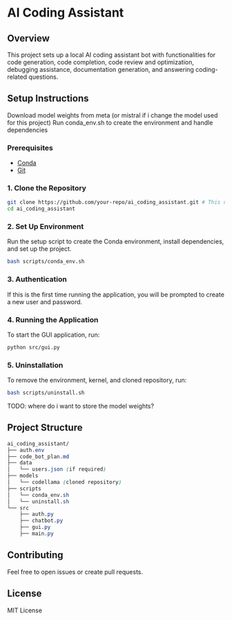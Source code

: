 # AI Coding Assistant

## Overview
This project sets up a local AI coding assistant bot with functionalities for code generation, code completion, code review and optimization, debugging assistance, documentation generation, and answering coding-related questions. 

## Setup Instructions
Download model weights from meta (or mistral if i change the model used for this project)
Run conda_env.sh to create the environment and handle dependencies

### Prerequisites
- [Conda](https://docs.conda.io/projects/conda/en/latest/user-guide/install/index.html)
- [Git](https://git-scm.com/book/en/v2/Getting-Started-Installing-Git)

### 1. Clone the Repository
```bash
git clone https://github.com/your-repo/ai_coding_assistant.git # This url is not correct and is being used as a placeholder
cd ai_coding_assistant
```

### 2. Set Up Environment
Run the setup script to create the Conda environment, install dependencies, and set up the project.

```bash
bash scripts/conda_env.sh
```

### 3. Authentication
If this is the first time running the application, you will be prompted to create a new user and password.

### 4. Running the Application
To start the GUI application, run:

```bash
python src/gui.py
```

### 5. Uninstallation
To remove the environment, kernel, and cloned repository, run:

```bash
bash scripts/uninstall.sh
```

TODO: where do i want to store the model weights?
## Project Structure
```scss
ai_coding_assistant/ 
├── auth.env
├── code_bot_plan.md
├── data
│   └── users.json (if required)
├── models
│   └── codellama (cloned repository)
├── scripts
│   └── conda_env.sh
│   └── uninstall.sh
└── src
    ├── auth.py
    ├── chatbot.py
    ├── gui.py
    ├── main.py
```
## Contributing
Feel free to open issues or create pull requests.

## License
MIT License